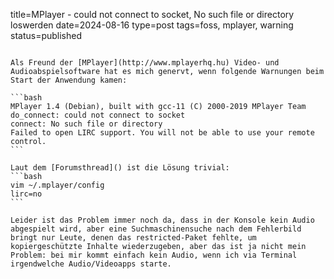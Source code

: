 title=MPlayer - could not connect to socket, No such file or directory loswerden
date=2024-08-16
type=post
tags=foss, mplayer, warning
status=published
~~~~~~

Als Freund der [MPlayer](http://www.mplayerhq.hu) Video- und Audioabspielsoftware hat es mich genervt, wenn folgende Warnungen beim Start der Anwendung kamen:

```bash
MPlayer 1.4 (Debian), built with gcc-11 (C) 2000-2019 MPlayer Team
do_connect: could not connect to socket
connect: No such file or directory
Failed to open LIRC support. You will not be able to use your remote control.
```

Laut dem [Forumsthread]() ist die Lösung trivial:
```bash
vim ~/.mplayer/config
lirc=no
```

Leider ist das Problem immer noch da, dass in der Konsole kein Audio abgespielt wird, aber eine Suchmaschinensuche nach dem Fehlerbild bringt nur Leute, denen das restricted-Paket fehlte, um kopiergeschützte Inhalte wiederzugeben, aber das ist ja nicht mein Problem: bei mir kommt einfach kein Audio, wenn ich via Terminal irgendwelche Audio/Videoapps starte.
